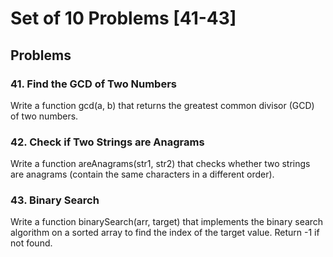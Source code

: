 # Set of 10 Problems [41-43]

## Problems

### 41. Find the GCD of Two Numbers

Write a function gcd(a, b) that returns the greatest common divisor (GCD) of two numbers.

### 42. Check if Two Strings are Anagrams

Write a function areAnagrams(str1, str2) that checks whether two strings are anagrams (contain the same characters in a different order).

### 43. Binary Search

Write a function binarySearch(arr, target) that implements the binary search algorithm on a sorted array to find the index of the target value. Return -1 if not found.
